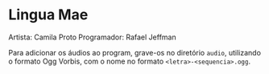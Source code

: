 Lingua Mae
==========

Artista: Camila Proto
Programador: Rafael Jeffman

Para adicionar os áudios ao program, grave-os no diretório `audio`, utilizando o formato Ogg Vorbis, com o nome no formato `<letra>-<sequencia>.ogg`.
